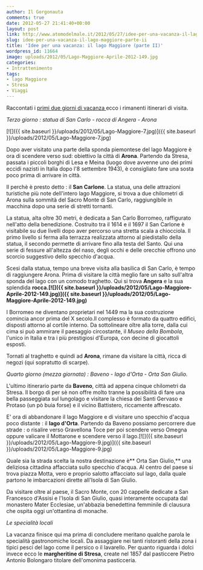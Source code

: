 ```yaml
---
author: Il Gorgonauta
comments: true
date: 2012-05-27 21:41:40+00:00
layout: post
link: http://www.atomodelmale.it/2012/05/27/idee-per-una-vacanza-il-lago-maggiore-parte-ii/
slug: idee-per-una-vacanza-il-lago-maggiore-parte-ii
title: 'Idee per una vacanza: il lago Maggiore (parte II)'
wordpress_id: 11664
image: uploads/2012/05/Lago-Maggiore-Aprile-2012-149.jpg
categories:
- Intrattenimento
tags:
- lago Maggiore
- Stresa
- Viaggi
---
```


Raccontati i [primi due giorni di vacanza ](/2012/05/23/idee-per-una-vacanza-il-lago-maggiore-parte-i.html)ecco i rimanenti itinerari di visita.

_Terzo giorno : statua di San Carlo - rocca di Angera - Arona_

[![]({{ site.baseurl }}/uploads/2012/05/Lago-Maggiore-7.jpg)]({{ site.baseurl }}/uploads/2012/05/Lago-Maggiore-7.jpg)

Dopo aver visitato una parte della sponda piemontese del lago Maggiore è ora di scendere verso sud: obiettivo la città di **Arona**. Partendo da Stresa, passata i piccoli borghi di Lesa e Meina (luogo dove avvenne uno dei primi eccidi nazisti in Italia dopo l'8 settembre 1943), è consigliato fare una sosta poco prima di arrivare in città.

Il perchè è presto detto : il **San Carlone**. La statua, una delle attrazioni turistiche più note dell'intero lago Maggiore, si trova a due chilometri di Arona sulla sommità del Sacro Monte di San Carlo, raggiungibile in macchina dopo una serie di stretti tornanti.

La statua, alta oltre 30 metri, è dedicata a San Carlo Borromeo, raffigurato nell'atto della benedizione. Costruito tra il 1614 e il 1697 il San Carlone è visitabile su due livelli dopo aver percorso una stretta scala a chiocciola. Il primo livello si ferma alla terrazza realizzata attorno al piedistallo della statua, il secondo permette di arrivare fino alla testa del Santo. Qui una serie di fessure all'altezza del naso, degli occhi e delle orecchie offrono uno scorcio suggestivo dello specchio d'acqua.

Scesi dalla statua, tempo una breve visita alla basilica di San Carlo, è tempo di raggiungere Arona. Prima di visitare la città meglio fare un salto sull'altra sponda del lago con un comodo traghetto. Qui si trova **Angera** e la sua splendida **rocca.[![]({{ site.baseurl }}/uploads/2012/05/Lago-Maggiore-Aprile-2012-149.jpg)]({{ site.baseurl }}/uploads/2012/05/Lago-Maggiore-Aprile-2012-149.jpg)**

I Borromeo ne diventano proprietari nel 1449 ma la sua costruzione comincia ancor prima del X secolo.Il complesso è formato da quattro edifici, disposti attorno al cortile interno. Da sottolineare oltre alla torre, dalla cui cima si può ammirare il paesaggio circostante, il _Museo della Bombola_, l'unico in Italia e tra i più prestigiosi d'Europa, con decine di giocattoli esposti.

Tornati al traghetto e quindi ad **Arona**, rimane da visitare la città, ricca di negozi (qui sopratutto di scarpe).

_Quarto giorno (mezza giornata) : Baveno - lago d'Orta - Orta San Giulio._

L'ultimo itinerario parte da **Baveno**, città ad appena cinque chilometri da Stresa. Il borgo di per sè non offre molto tranne la possibilità di fare una bella passeggiata sul lungolago e visitare la chiesa dei Santi Gervaso e Protaso (un pò buia forse) e il vicino Battistero, riccamente affrescato.

E' ora di abbandonare il lago Maggiore e di visitare uno specchio d'acqua poco distante : il **lago d'Orta**. Partendo da Baveno possiamo percorrere due strade : o risalire verso Gravellona Toce per poi scendere verso Omegna oppure valicare il Mottarone e scendere verso il lago.[![]({{ site.baseurl }}/uploads/2012/05/Lago-Maggiore-9.jpg)]({{ site.baseurl }}/uploads/2012/05/Lago-Maggiore-9.jpg)

Quale sia la strada scelta la nostra destinazione è** Orta San Giulio,** una deliziosa cittadina affacciata sullo specchio d'acqua. Al centro del paese si trova piazza Motta, vero e proprio salotto affacciato sul lago, dalla quale partono le imbarcazioni dirette all'Isola di San Giulio.

Da visitare oltre al paese, il Sacro Monte, con 20 cappelle dedicate a San Francesco d'Assisi e l'Isola di San Giulio, quasi interamente occupata dal monastero Mater Ecclesiae, un'abbazia benedettina femminile di clausura che ospita oggi un'ottantina di monache.

_Le specialità locali_

La vacanza finisce qui ma prima di concludere meritano qualche parola le specialità gastronomiche locali. Da assaggiare nei tanti ristoranti della zona i tipici pesci del lago come il persico o il lavarello. Per quanto riguarda i dolci invece ecco le **margheritine di Stresa**, create nel 1857 dal pasticcere Pietro Antonio Bolongaro titolare dell'omonima pasticceria.
